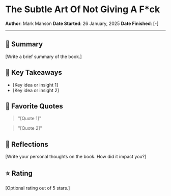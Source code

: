 
# The Subtle Art Of Not Giving A F*ck
**Author**: Mark Manson 
**Date Started**: 26 January, 2025
**Date Finished**: [-]

---

## 🌟 Summary
[Write a brief summary of the book.]

## 📝 Key Takeaways
- [Key idea or insight 1]
- [Key idea or insight 2]

## 💬 Favorite Quotes
> "[Quote 1]"

> "[Quote 2]"

## 💭 Reflections
[Write your personal thoughts on the book. How did it impact you?]

## ⭐ Rating
[Optional rating out of 5 stars.]